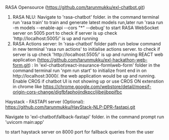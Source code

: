 RASA Opensource (https://github.com/tarunmukku/exl-chatbot.git)
1.	RASA NLU: 
Navigate to 'rasa-chatbot' folder. in the command terminal run
'rasa train' 
to train and generate latest models run,later run
 'rasa run -m models --enable-api --cors "*" --debug' 
to start RASA WebSocket server on 5005 port to check if server is up check 'http://localhost:5005/' is up and running
2.	RASA Actions server:
In 'rasa-chatbot' folder path run below command in new terminal
'rasa run actions' 
to initialise actions server. to check if server is up check 'http://localhost:5505/' is up and running
REACT web application (https://github.com/tarunmukku/exl-hackathon-web-form.git) : 
In 'exl-chatbot\react-insurance-form\web-form' folder in the command terminal run 'npm run start' 
to initialize front end in on http://localhost:3000/. the web application would be up and running. Enable CROS if chatbot UI is not showing up or use CROS ON extenstion in chrome like https://chrome.google.com/webstore/detail/moesif-origin-cors-change/digfbfaphojjndkpccljibejjbppifbc


Haystack - FASTAPI server (Optional):
https://github.com/tarunmukku/HayStack-NLP-DPR-fastapi.git

 Navigate to 'exl-chatbot\fallback-fastapi' folder.
 in the command prompt run 
'uvicorn main:app' 

to start haystack server on 8000 port for fallback queries from the user

